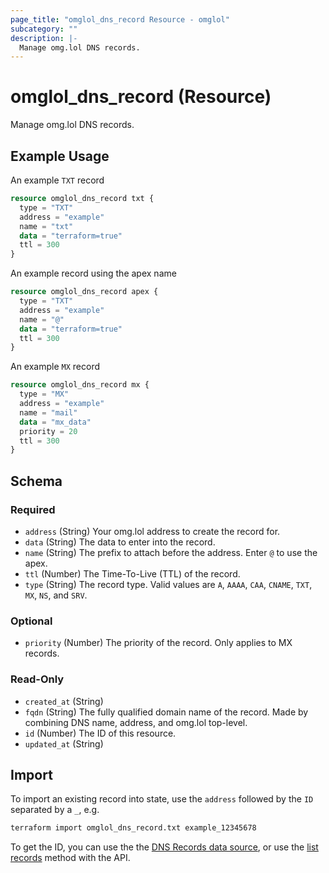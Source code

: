 ```yaml
---
page_title: "omglol_dns_record Resource - omglol"
subcategory: ""
description: |-
  Manage omg.lol DNS records.
---
```


# omglol_dns_record (Resource)

Manage omg.lol DNS records.

## Example Usage

An example `TXT` record
```terraform
resource omglol_dns_record txt {
  type = "TXT"
  address = "example"
  name = "txt"
  data = "terraform=true"
  ttl = 300
}
```

An example record using the apex name
```terraform
resource omglol_dns_record apex {
  type = "TXT"
  address = "example"
  name = "@"
  data = "terraform=true"
  ttl = 300
}
```

An example `MX` record
```terraform
resource omglol_dns_record mx {
  type = "MX"
  address = "example"
  name = "mail"
  data = "mx_data"
  priority = 20
  ttl = 300
}
```

<!-- schema generated by tfplugindocs -->
## Schema

### Required

- `address` (String) Your omg.lol address to create the record for.
- `data` (String) The data to enter into the record.
- `name` (String) The prefix to attach before the address. Enter `@` to use the apex.
- `ttl` (Number) The Time-To-Live (TTL) of the record.
- `type` (String) The record type. Valid values are `A`, `AAAA`, `CAA`, `CNAME`, `TXT`, `MX`, `NS`, and `SRV`.

### Optional

- `priority` (Number) The priority of the record. Only applies to MX records.

### Read-Only

- `created_at` (String)
- `fqdn` (String) The fully qualified domain name of the record. Made by combining DNS name, address, and omg.lol top-level.
- `id` (Number) The ID of this resource.
- `updated_at` (String)

## Import
To import an existing record into state, use the `address` followed by the `ID` separated by a `_`, e.g.
```bash
terraform import omglol_dns_record.txt example_12345678
``` 
To get the ID, you can use the the [DNS Records data source](../data-sources/dns_records.html), or use the [list records](https://api.omg.lol/#token-get-dns-retrieve-dns-records-for-an-address) method with the API.